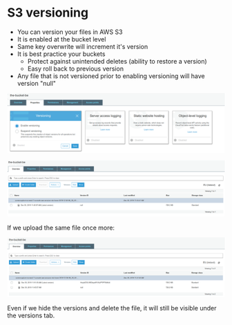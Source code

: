 # S3 versioning

- You can version your files in AWS S3
- It is enabled at the bucket level
- Same key overwrite will increment it's version
- It is best practice your buckets
    - Protect against unintended deletes (ability to restore a version)
    - Easy roll back to previous version
- Any file that is not versioned prior to enabling versioning will have version "null"

![](images/2019-12-30-11-49-00.png)

![](images/2019-12-30-11-49-40.png)

If we upload the same file once more:

![](images/2019-12-30-11-51-14.png)

Even if we hide the versions and delete the file, it will still be visible under the versions tab.